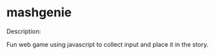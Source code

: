 # mashgenie
Description:

Fun web game using javascript to collect input and place it in the story.
